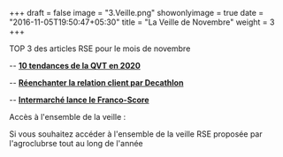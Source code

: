 +++
draft = false
image = "3.Veille.png"
showonlyimage = true
date = "2016-11-05T19:50:47+05:30"
title = "La Veille de Novembre"
weight = 3
+++

<!--more-->

TOP 3 des articles RSE pour le mois de novembre

-- [**10 tendances de la QVT en 2020**](https://www.ateliersdurables.com/tendances-qualite-de-vie-au-travail-qvt-2020/)

-- [**Réenchanter la relation client par Decathlon**](https://lehub.laposte.fr/interviews/comment-decathlon-reenchante-relation-client-son-nouveau-magasin-lyon)

-- [**Intermarché lance le Franco-Score**](https://www.agro-media.fr/actualite/intermarche-lance-le-franco-score-35253.html?utm_source=ActiveCampaign&utm_medium=email&utm_content=L+hebdo+agroalimentaire+-+Actualit%C3%A9s+de+la+semaine&utm_campaign=AGRO-MEDIA+-+Newsletter+Hebdomadaire)


Accès à l'ensemble de la veille :


Si vous souhaitez accéder à l'ensemble de la veille RSE proposée par l'agroclubrse tout au long de l'année
